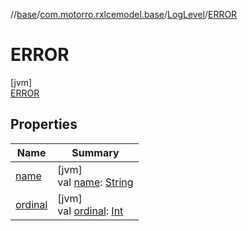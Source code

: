 //[base](../../../../index.md)/[com.motorro.rxlcemodel.base](../../index.md)/[LogLevel](../index.md)/[ERROR](index.md)

# ERROR

[jvm]\
[ERROR](index.md)

## Properties

| Name | Summary |
|---|---|
| [name](index.md#-372974862%2FProperties%2F-553753920) | [jvm]<br>val [name](index.md#-372974862%2FProperties%2F-553753920): [String](https://kotlinlang.org/api/latest/jvm/stdlib/kotlin/-string/index.html) |
| [ordinal](index.md#-739389684%2FProperties%2F-553753920) | [jvm]<br>val [ordinal](index.md#-739389684%2FProperties%2F-553753920): [Int](https://kotlinlang.org/api/latest/jvm/stdlib/kotlin/-int/index.html) |
